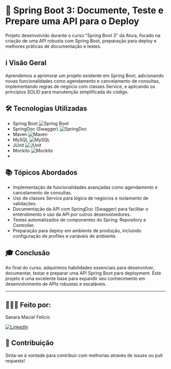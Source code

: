 # 🚀 Spring Boot 3: Documente, Teste e Prepare uma API para o Deploy

Projeto desenvolvido durante o curso "Spring Boot 3" da Alura, focado na criação de uma API robusta com Spring Boot, preparação para deploy e melhores práticas de documentação e testes.

## ℹ️ Visão Geral

Aprendemos a aprimorar um projeto existente em Spring Boot, adicionando novas funcionalidades como agendamento e cancelamento de consultas, implementando regras de negócio com classes Service, e aplicando os princípios SOLID para manutenção simplificada do código.

## 🛠️ Tecnologias Utilizadas


- Spring Boot ![Spring Boot](https://img.shields.io/badge/Spring_Boot-green)
- SpringDoc (Swagger) ![SpringDoc](https://img.shields.io/badge/SpringDoc-blue)
- Maven ![Maven](https://img.shields.io/badge/Maven-orange)
- MySQL ![MySQL](https://img.shields.io/badge/MySQL-blue)
- JUnit ![JUnit](https://img.shields.io/badge/JUnit-red)
- Mockito ![Mockito](https://img.shields.io/badge/Mockito-yellow)
- 
## 📚 Tópicos Abordados

- Implementação de funcionalidades avançadas como agendamento e cancelamento de consultas.
- Uso de classes Service para lógica de negócios e isolamento de validações.
- Documentação da API com SpringDoc (Swagger) para facilitar o entendimento e uso da API por outros desenvolvedores.
- Testes automatizados de componentes do Spring: Repository e Controller.
- Preparação para deploy em ambiente de produção, incluindo configuração de profiles e variáveis de ambiente.

## 🎓 Conclusão

Ao final do curso, adquirimos habilidades essenciais para desenvolver, documentar, testar e preparar uma API Spring Boot para deployment. Este projeto é uma excelente base para expandir seu conhecimento em desenvolvimento de APIs robustas e escaláveis.

---
## 🧛🏽‍♀️ Feito por:
Sanara Maciel Felício

[![LinkedIn](https://img.icons8.com/color/48/linkedin.png)](https://www.linkedin.com/in/sanara-maciel-felicio-99521bb8/)


## 🌟 Contribuição

Sinta-se à vontade para contribuir com melhorias através de issues ou pull requests!


